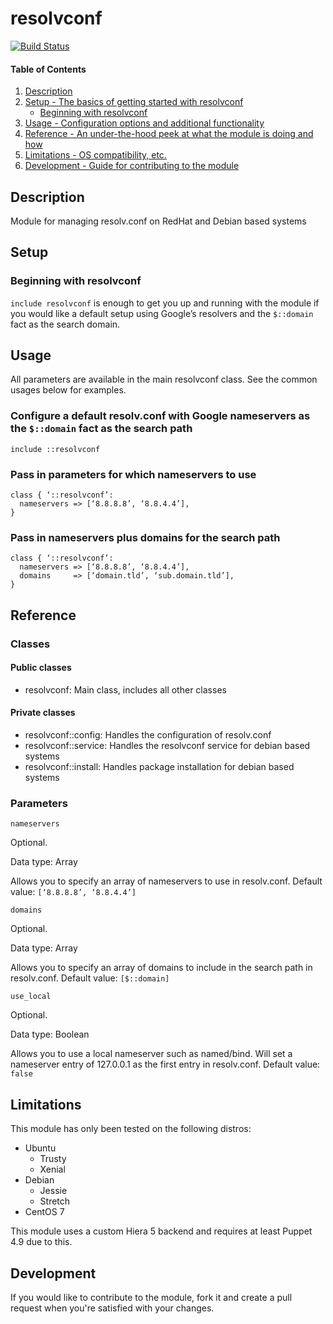 
# resolvconf

[![Build Status](https://travis-ci.org/suchpuppet/puppet-resolvconf.svg?branch=master)](https://travis-ci.org/suchpuppet/puppet-resolvconf)

#### Table of Contents

1. [Description](#description)
2. [Setup - The basics of getting started with resolvconf](#setup)
    * [Beginning with resolvconf](#beginning-with-resolvconf)
3. [Usage - Configuration options and additional functionality](#usage)
4. [Reference - An under-the-hood peek at what the module is doing and how](#reference)
5. [Limitations - OS compatibility, etc.](#limitations)
6. [Development - Guide for contributing to the module](#development)

## Description

Module for managing resolv.conf on RedHat and Debian based systems

## Setup

### Beginning with resolvconf

`include resolvconf` is enough to get you up and running with the module if you would like a default setup using Google’s resolvers and the `$::domain` fact as the search domain.

## Usage

All parameters are available in the main resolvconf class.  See the common usages below for examples.

### Configure a default resolv.conf with Google nameservers as the `$::domain` fact as the search path
`include ::resolvconf`

### Pass in parameters for which nameservers to use

```
class { ‘::resolvconf’:
  nameservers => [‘8.8.8.8’, ‘8.8.4.4’],
}
```

### Pass in nameservers plus domains for the search path

```
class { ‘::resolvconf’:
  nameservers => [‘8.8.8.8’, ‘8.8.4.4’],
  domains     => [‘domain.tld’, ‘sub.domain.tld’],
}
```

## Reference

### Classes

#### Public classes
* resolvconf: Main class, includes all other classes

#### Private classes
* resolvconf::config: Handles the configuration of resolv.conf
* resolvconf::service: Handles the resolvconf service for debian based systems
* resolvconf::install: Handles package installation for debian based systems

### Parameters
`nameservers`

Optional.

Data type: Array

Allows you to specify an array of nameservers to use in resolv.conf. Default value: `[‘8.8.8.8’, ‘8.8.4.4’]`

`domains`

Optional.

Data type: Array

Allows you to specify an array of domains to include in the search path in resolv.conf. Default value: `[$::domain]`

`use_local`

Optional.

Data type: Boolean

Allows you to use a local nameserver such as named/bind.  Will set a nameserver entry of 127.0.0.1 as the first entry in resolv.conf. Default value: `false`

## Limitations

This module has only been tested on the following distros:
* Ubuntu
  * Trusty
  * Xenial
* Debian
  * Jessie
  * Stretch
* CentOS 7

This module uses a custom Hiera 5 backend and requires at least Puppet 4.9 due to this.

## Development

If you would like to contribute to the module, fork it and create a pull request when you're satisfied with your changes.
